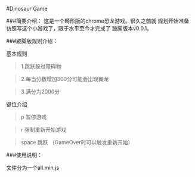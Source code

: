 #Dinosaur Game

###简要介绍：
这是一个畸形版的chrome恐龙游戏。很久之前就
规划开始准备仿照写这个小游戏了，限于水平至今才完成了
跛脚版本v0.0.1。

###跛脚版规则介绍：

基本规则
>1.跳跃躲过障碍物

>2.每当分数增加300分可能会出现翼龙

>3.满分为2000分

键位介绍
>p 暂停游戏

>r 强制重新开始游戏

>space 跳跃 （GameOver时可以触发重新开始）

###使用说明：

文件分为一个all.min.js
